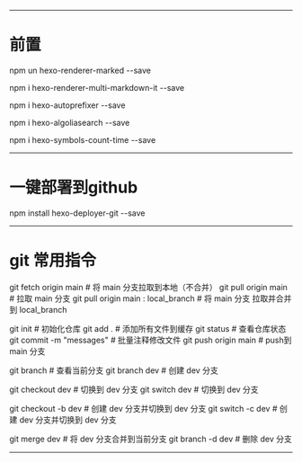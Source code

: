 ------
# 前置
npm un hexo-renderer-marked --save

npm i hexo-renderer-multi-markdown-it --save

npm i hexo-autoprefixer --save

npm i hexo-algoliasearch --save

npm i hexo-symbols-count-time --save

------
# 一键部署到github
npm install hexo-deployer-git --save

------
# git 常用指令
git fetch origin main					# 将 main 分支拉取到本地（不合并）
git pull origin main					# 拉取 main 分支
git pull origin main : local_branch		# 将 main 分支 拉取并合并到 local_branch

git init								# 初始化仓库
git add .								# 添加所有文件到缓存
git status							# 查看仓库状态
git commit -m "messages"				# 批量注释修改文件
git push origin main					# push到 main 分支

git branch							# 查看当前分支
git branch dev						# 创建 dev 分支

git checkout dev						# 切换到 dev 分支
git switch dev						# 切换到 dev 分支

git checkout -b dev					# 创建 dev 分支并切换到 dev 分支
git switch -c dev						# 创建 dev 分支并切换到 dev 分支

git merge dev						# 将 dev 分支合并到当前分支
git branch -d dev						# 删除 dev 分支

------
